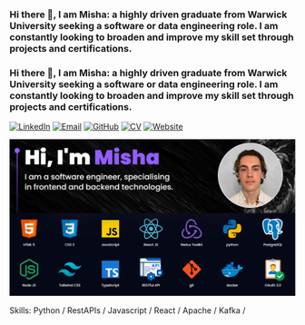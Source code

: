 ### Hi there 👋, I am Misha: a highly driven graduate from Warwick University seeking a software or data engineering role. I am constantly looking to broaden and improve my skill set through projects and certifications.
### Hi there 👋, I am Misha: a highly driven graduate from Warwick University seeking a software or data engineering role. I am constantly looking to broaden and improve my skill set through projects and certifications.

[![LinkedIn](https://img.shields.io/badge/LinkedIn-0077B5?style=for-the-badge&logo=linkedin&logoColor=white)](https://www.linkedin.com/in/michael-mcfeat-1b2a79217/)
[![Email](https://img.shields.io/badge/Email-D14836?style=for-the-badge&logo=gmail&logoColor=white)](mailto:misha.mcfeat@gmail.com)
[![GitHub](https://img.shields.io/badge/GitHub-100000?style=for-the-badge&logo=github&logoColor=white)](https://github.com/mishamcfeat)
[![CV](https://img.shields.io/badge/CV-000000?style=for-the-badge&labelColor=black)](https://drive.google.com/file/d/1fGWZO_W0abO3s_mzV7dh8vYk3o-64UaD/view?usp=sharing)
[![Website](https://img.shields.io/badge/Website-000000?style=for-the-badge&labelColor=black&logo=firefox&logoColor=white)](https://mishamcfeat.vercel.app/)

![](./images/misha.png)

Skills: Python / RestAPIs / Javascript / React / Apache / Kafka /
